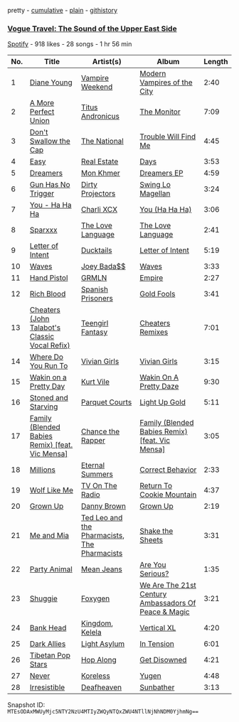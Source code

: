 pretty - [cumulative](/playlists/cumulative/61T3llVc7dJDCZf1SR72c0.md) - [plain](/playlists/plain/61T3llVc7dJDCZf1SR72c0) - [githistory](https://github.githistory.xyz/mackorone/spotify-playlist-archive/blob/main/playlists/plain/61T3llVc7dJDCZf1SR72c0)

### [Vogue Travel: The Sound of the Upper East Side](https://open.spotify.com/playlist/61T3llVc7dJDCZf1SR72c0)

> 

[Spotify](https://open.spotify.com/user/spotify) - 918 likes - 28 songs - 1 hr 56 min

| No. | Title | Artist(s) | Album | Length |
|---|---|---|---|---|
| 1 | [Diane Young](https://open.spotify.com/track/104pmtTQOlmW8Zt2BipGKH) | [Vampire Weekend](https://open.spotify.com/artist/5BvJzeQpmsdsFp4HGUYUEx) | [Modern Vampires of the City](https://open.spotify.com/album/2Qi2SySN2ePZwMLDSv9Krn) | 2:40 |
| 2 | [A More Perfect Union](https://open.spotify.com/track/5XgUwP0KHtV0ERDTDD0mEt) | [Titus Andronicus](https://open.spotify.com/artist/5lJ4XQ2hlPlxACN7q3xKL1) | [The Monitor](https://open.spotify.com/album/6NUpRcLLoLzBWcko0kzPms) | 7:09 |
| 3 | [Don't Swallow the Cap](https://open.spotify.com/track/0QEHU0ZccfSXYUpF2iVUab) | [The National](https://open.spotify.com/artist/2cCUtGK9sDU2EoElnk0GNB) | [Trouble Will Find Me](https://open.spotify.com/album/2JhR4tjuc3MIKa8v2JaKze) | 4:45 |
| 4 | [Easy](https://open.spotify.com/track/3bNkoKG0ciA4qc1oTINlWe) | [Real Estate](https://open.spotify.com/artist/41SQP16hv1TioVYqdckmxT) | [Days](https://open.spotify.com/album/2atm9XvDoORbpwCz3xIRWO) | 3:53 |
| 5 | [Dreamers](https://open.spotify.com/track/3WJdV2n1kRcq7r6CawLD87) | [Mon Khmer](https://open.spotify.com/artist/5afSolEBLisjeoPb46xWXA) | [Dreamers EP](https://open.spotify.com/album/5BivnOWPsguaA2ORG6PioS) | 4:59 |
| 6 | [Gun Has No Trigger](https://open.spotify.com/track/3NPLGXmxIdRl0RXnMdPqUp) | [Dirty Projectors](https://open.spotify.com/artist/5VF0YkVLeVD4ytyiyVSIiF) | [Swing Lo Magellan](https://open.spotify.com/album/1WhF5ZiI5V5laq2nGLoF99) | 3:24 |
| 7 | [You \- Ha Ha Ha](https://open.spotify.com/track/0rmGeXHRPFO050ddZqwlDq) | [Charli XCX](https://open.spotify.com/artist/25uiPmTg16RbhZWAqwLBy5) | [You \(Ha Ha Ha\)](https://open.spotify.com/album/5ptQwgezoSBcNsX4EwRUzY) | 3:06 |
| 8 | [Sparxxx](https://open.spotify.com/track/2ZBQ1dP7SzmiHzWAGRAupW) | [The Love Language](https://open.spotify.com/artist/44OridJEgBZRRGJXQfOScR) | [The Love Language](https://open.spotify.com/album/5KNCe0jHzXNBQuxBMqZMql) | 2:41 |
| 9 | [Letter of Intent](https://open.spotify.com/track/6zGfhp3gNqllNAGF9973s0) | [Ducktails](https://open.spotify.com/artist/5FQbU5Lrb4pFcW45ZgZzMx) | [Letter of Intent](https://open.spotify.com/album/3ehAVNA6rhaTUr5g6q6n1a) | 5:19 |
| 10 | [Waves](https://open.spotify.com/track/1fb6b2Mas9q2mWxJazzeRI) | [Joey Bada$$](https://open.spotify.com/artist/2P5sC9cVZDToPxyomzF1UH) | [Waves](https://open.spotify.com/album/2R6wefBXnMzCkRoqD7FdNk) | 3:33 |
| 11 | [Hand Pistol](https://open.spotify.com/track/5vvYMFTofMtcyMS9CmBYRO) | [GRMLN](https://open.spotify.com/artist/3RE9lrTTbnp2GUwHrGS40f) | [Empire](https://open.spotify.com/album/0DyDceUdgSjH119Fxfaprd) | 2:27 |
| 12 | [Rich Blood](https://open.spotify.com/track/1R8pRYzLvpRtgDglBWotVD) | [Spanish Prisoners](https://open.spotify.com/artist/1np79cXxjY87jZbtt2d0mO) | [Gold Fools](https://open.spotify.com/album/3KoZOsiw0U8515O6Ueullx) | 3:41 |
| 13 | [Cheaters \(John Talabot's Classic Vocal Refix\)](https://open.spotify.com/track/6xSGgrkVzYGu9iCxaOKbTa) | [Teengirl Fantasy](https://open.spotify.com/artist/6Y7sP6UmEue4Ym3m5HqK8X) | [Cheaters Remixes](https://open.spotify.com/album/467lmII7b3TL7pV6fFkfMs) | 7:01 |
| 14 | [Where Do You Run To](https://open.spotify.com/track/1ImdBUOBB4DvOOUTXgnzDJ) | [Vivian Girls](https://open.spotify.com/artist/0WkO9Px6qQCM7so8lYvaCv) | [Vivian Girls](https://open.spotify.com/album/0SPJvYiT9flvWZfVdvj9CU) | 3:15 |
| 15 | [Wakin on a Pretty Day](https://open.spotify.com/track/3cSlU4ZH4wzb5pM7wI1k3f) | [Kurt Vile](https://open.spotify.com/artist/5gspAQIAH8nJUrMYgXjCJ2) | [Wakin On A Pretty Daze](https://open.spotify.com/album/2imxOfDIDk2voAYCZP88u2) | 9:30 |
| 16 | [Stoned and Starving](https://open.spotify.com/track/1NyTUDcWBYPCUxeY3UKbpD) | [Parquet Courts](https://open.spotify.com/artist/23NIwARd4vPbxt3wwNnJ6k) | [Light Up Gold](https://open.spotify.com/album/7p1ydiRQ7EOYgp4iWPdG3n) | 5:11 |
| 17 | [Family \(Blended Babies Remix\) \[feat\. Vic Mensa\]](https://open.spotify.com/track/0ykDCKXBs5onPLJ5gaHqly) | [Chance the Rapper](https://open.spotify.com/artist/1anyVhU62p31KFi8MEzkbf) | [Family \(Blended Babies Remix\) \[feat\. Vic Mensa\]](https://open.spotify.com/album/0OwKvDUrDNlHqMSmfaMVjq) | 3:05 |
| 18 | [Millions](https://open.spotify.com/track/54rfgRNB2J6O9PYqCS4SYc) | [Eternal Summers](https://open.spotify.com/artist/5szugh1HJRxG0iT4sBwFaA) | [Correct Behavior](https://open.spotify.com/album/7u5mHAGG0hEOkybpPXTN5j) | 2:33 |
| 19 | [Wolf Like Me](https://open.spotify.com/track/7e7KneZN3eFpHyfo9DOJyf) | [TV On The Radio](https://open.spotify.com/artist/3HJIB8sYPyxrFGuwvKXSLR) | [Return To Cookie Mountain](https://open.spotify.com/album/3YaVD2hO7KCFZZAontt2YD) | 4:37 |
| 20 | [Grown Up](https://open.spotify.com/track/5ic68M3jaJTEUcEIh5PcqX) | [Danny Brown](https://open.spotify.com/artist/7aA592KWirLsnfb5ulGWvU) | [Grown Up](https://open.spotify.com/album/0ppIg1GbwtR3C4BD3MjTfR) | 2:19 |
| 21 | [Me and Mia](https://open.spotify.com/track/4vBO3iPTa7yH88pqdMyOhw) | [Ted Leo and the Pharmacists](https://open.spotify.com/artist/5hbH3dvtk49g07qpc1QwPe), [The Pharmacists](https://open.spotify.com/artist/2JrLdBWO6jnASggehtnkKL) | [Shake the Sheets](https://open.spotify.com/album/07ZJma4DINFMI3a8XhsJIA) | 3:31 |
| 22 | [Party Animal](https://open.spotify.com/track/5F4Fsu0NeruGbxy5jHiDtH) | [Mean Jeans](https://open.spotify.com/artist/13AtNEGnTdCmKZ90HJqgsC) | [Are You Serious?](https://open.spotify.com/album/2eYkh0DOJeFJvA80gjttxY) | 1:35 |
| 23 | [Shuggie](https://open.spotify.com/track/4xONa2vsxsDJr4xZxc18I8) | [Foxygen](https://open.spotify.com/artist/55LHFEtIplWhsfyWZUwkf4) | [We Are The 21st Century Ambassadors Of Peace & Magic](https://open.spotify.com/album/2PvrxQzGjHFSOBKX2KqLBL) | 3:21 |
| 24 | [Bank Head](https://open.spotify.com/track/5BdSApBxtLlGjrarGKS7Aj) | [Kingdom](https://open.spotify.com/artist/1ofhNTFMyFVSs62cJWG0oj), [Kelela](https://open.spotify.com/artist/1U0sIzpRtDkvu1hXXzxh60) | [Vertical XL](https://open.spotify.com/album/45ExKEujXX6n47QDRhMPNG) | 4:20 |
| 25 | [Dark Allies](https://open.spotify.com/track/3nvMVJAHo9snRFYI5swjZx) | [Light Asylum](https://open.spotify.com/artist/2y98d6N81pArQNXYvkupr8) | [In Tension](https://open.spotify.com/album/2QV2fXrrBJR2VPyBVLi9Qj) | 6:01 |
| 26 | [Tibetan Pop Stars](https://open.spotify.com/track/4i3g8H5DlmwCp4zA7u5aWr) | [Hop Along](https://open.spotify.com/artist/3yYUV3hkJit05YIUEODqgp) | [Get Disowned](https://open.spotify.com/album/3aa4jaOcNZxdPfZr71nUfV) | 4:21 |
| 27 | [Never](https://open.spotify.com/track/4IUMNDQmNL70HXudrew4OQ) | [Koreless](https://open.spotify.com/artist/3TsEEdpuuCN1G0dPxV4uOA) | [Yugen](https://open.spotify.com/album/0kK61choezyv9hdcrmeh1r) | 4:48 |
| 28 | [Irresistible](https://open.spotify.com/track/3EAUSlUzVTLhxLn8Fhpz5V) | [Deafheaven](https://open.spotify.com/artist/4XpPveeg7RuYS3CgLo75t9) | [Sunbather](https://open.spotify.com/album/2kKXGWaCEl06EKZ4DxBJIT) | 3:13 |

Snapshot ID: `MTEsODAxMWUyMjc5NTY2NzU4MTIyZWQyNTQxZWU4NTllNjNhNDM0YjhmNg==`